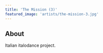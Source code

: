 ```yaml
---
title: 'The Mission (3)'
featured_image: 'artists/the-mission-3.jpg'
---
```


## About

Italian italodance project.
